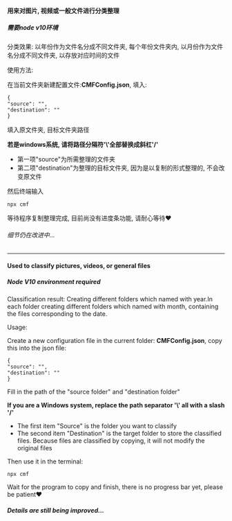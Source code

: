 #### 用来对图片, 视频或一般文件进行分类整理

##### 需要node v10环境

分类效果: 以年份作为文件名分成不同文件夹, 每个年份文件夹内, 以月份作为文件名分成不同文件夹, 以存放对应时间的文件

使用方法:

在当前文件夹新建配置文件:**CMFConfig.json**, 填入:

    {
    "source": "",
    "destination": ""
    }

填入原文件夹, 目标文件夹路径

**若是windows系统, 请将路径分隔符'\\'全部替换成斜杠'/'**

* 第一项"source"为所需整理的文件夹
* 第二项"destination"为整理的目标文件夹, 因为是以复制的形式整理的, 不会改变原文件

然后终端输入

    npx cmf

等待程序复制整理完成, 目前尚没有进度条功能, 请耐心等待❤

###### 细节仍在改进中...

***

#### Used to classify pictures, videos, or general files

##### Node V10 environment required

Classification result: Creating different folders which named with year.In each folder creating different folders which named with month, containing the files corresponding to the date.

Usage:

Create a new configuration file in the current folder: **CMFConfig.json**, copy this into the json file:

    {
    "source": "",
    "destination": ""
    }

Fill in the path of the "source folder" and "destination folder"

**If you are a Windows system, replace the path separator '\\' all with a slash '/'**

* The first item  "Source" is the folder you want to classify
* The second item  "Destination" is the target folder to store the classified files. Because files are classified by copying, it will not modify the original files

Then use it in the terminal:

    npx cmf

Wait for the program to copy and finish, there is no progress bar yet, please be patient❤

##### Details are still being improved...